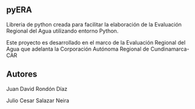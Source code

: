 **pyERA**
---

Libreria de python creada para facilitar la elaboración de la Evaluación Regional del Agua utilizando entorno Python.

Este proyecto es desarrollado en el marco de la Evaluación Regional del Agua que adelanta la Corporación Autónoma Regional de Cundinamarca-CAR

Autores
---

Juan David Rondón Díaz

Julio Cesar Salazar Neira
